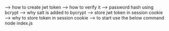 --> how to create jwt token 
--> how to verify it 
--> password hash using bcrypt
--> why salt is added to bycrypt 
--> store jwt token in session cookie
--> why to store token in session cookie
--> to start use the below command 
node index.js  
